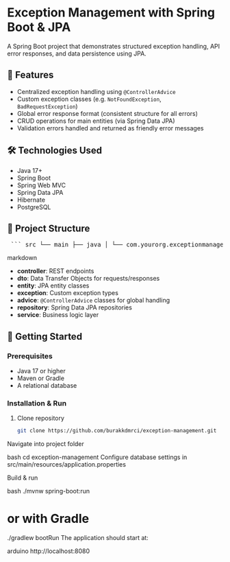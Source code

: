 # Exception Management with Spring Boot & JPA

A Spring Boot project that demonstrates structured exception handling, API error responses, and data persistence using JPA.

## 🚀 Features

- Centralized exception handling using `@ControllerAdvice`  
- Custom exception classes (e.g. `NotFoundException`, `BadRequestException`)  
- Global error response format (consistent structure for all errors)  
- CRUD operations for main entities (via Spring Data JPA)  
- Validation errors handled and returned as friendly error messages  

## 🛠 Technologies Used

- Java 17+  
- Spring Boot  
- Spring Web MVC  
- Spring Data JPA  
- Hibernate  
- PostgreSQL

## 📁 Project Structure

<pre> ``` src └── main ├── java │ └── com.yourorg.exceptionmanagement │ ├── controller │ ├── dto │ ├── entity │ ├── exception │ ├── advice │ ├── repository │ └── service └── resources ├── application.properties └── other config files ``` </pre>

markdown

- **controller**: REST endpoints  
- **dto**: Data Transfer Objects for requests/responses  
- **entity**: JPA entity classes  
- **exception**: Custom exception types  
- **advice**: `@ControllerAdvice` classes for global handling  
- **repository**: Spring Data JPA repositories  
- **service**: Business logic layer  

## 🔧 Getting Started

### Prerequisites

- Java 17 or higher  
- Maven or Gradle  
- A relational database

### Installation & Run

1. Clone repository  
   ```bash
   git clone https://github.com/burakkdmrci/exception-management.git
Navigate into project folder

bash
cd exception-management
Configure database settings in src/main/resources/application.properties

Build & run

bash
./mvnw spring-boot:run
# or with Gradle
./gradlew bootRun
The application should start at:

arduino
http://localhost:8080

